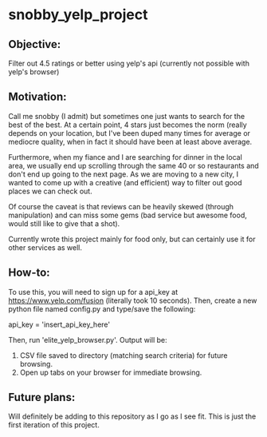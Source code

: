 # snobby_yelp_project

## Objective: 
Filter out 4.5 ratings or better using yelp's api (currently not possible with yelp's browser)

## Motivation: 
Call me snobby (I admit) but sometimes one just wants to search for the best of the best.  At a certain point, 4 stars just becomes the norm (really depends on your location, but I've been duped many times for average or mediocre quality, when in fact it should have been at least above average. 

Furthermore, when my fiance and I are searching for dinner in the local area, we usually end up scrolling through the same 40 or so restaurants and don't end up going to the next page. As we are moving to a new city, I wanted to come up with a creative (and efficient) way to filter out good places we can check out. 

Of course the caveat is that reviews can be heavily skewed (through manipulation) and can miss some gems (bad service but awesome food, would still like to give that a shot).

Currently wrote this project mainly for food only, but can certainly use it for other services as well. 

## How-to:

To use this, you will need to sign up for a api_key at https://www.yelp.com/fusion (literally took 10 seconds).  Then, create a new python file named config.py and type/save the following: 

api_key = 'insert_api_key_here'

Then, run 'elite_yelp_browser.py'. Output will be:
1. CSV file saved to directory (matching search criteria) for future browsing. 
2. Open up tabs on your browser for immediate browsing. 

## Future plans:
Will definitely be adding to this repository as I go as I see fit.  This is just the first iteration of this project. 
